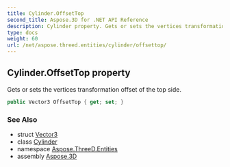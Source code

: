 ```yaml
---
title: Cylinder.OffsetTop
second_title: Aspose.3D for .NET API Reference
description: Cylinder property. Gets or sets the vertices transformation offset of the top side
type: docs
weight: 60
url: /net/aspose.threed.entities/cylinder/offsettop/
---
```

## Cylinder.OffsetTop property

Gets or sets the vertices transformation offset of the top side.

```csharp
public Vector3 OffsetTop { get; set; }
```

### See Also

* struct [Vector3](../../../aspose.threed.utilities/vector3/)
* class [Cylinder](../)
* namespace [Aspose.ThreeD.Entities](../../../aspose.threed.entities/)
* assembly [Aspose.3D](../../../)


